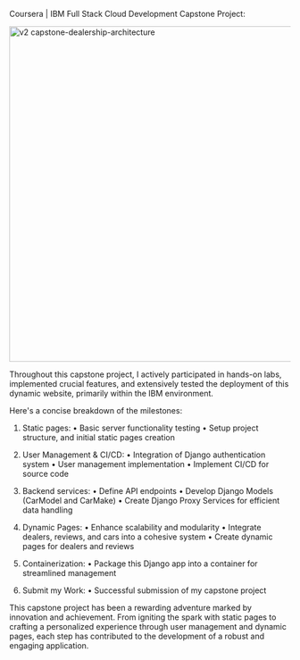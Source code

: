 Coursera | IBM Full Stack Cloud Development Capstone Project:

<img width="601" alt="v2 capstone-dealership-architecture" src="https://github.com/Jean-Joooo/agfzb-CloudAppDevelopment_Capstone/assets/124114074/381e1012-b728-4d73-91b2-c2777532494f">

Throughout this capstone project, I actively participated in hands-on labs, implemented crucial features, and extensively tested the deployment of this dynamic website, primarily within the IBM environment.

Here's a concise breakdown of the milestones:

1. Static pages:
•	Basic server functionality testing
•	Setup project structure, and initial static pages creation

2. User Management & CI/CD:
•	Integration of Django authentication system
•	User management implementation
•	Implement CI/CD for source code

3. Backend services:
•	Define API endpoints
•	Develop Django Models (CarModel and CarMake)
•	Create Django Proxy Services for efficient data handling

4. Dynamic Pages:
•	Enhance scalability and modularity
•	Integrate dealers, reviews, and cars into a cohesive system
•	Create dynamic pages for dealers and reviews

5. Containerization:
•	Package this Django app into a container for streamlined management

6. Submit my Work:
•	Successful submission of my capstone project

This capstone project has been a rewarding adventure marked by innovation and achievement. From igniting the spark with static pages to crafting a personalized experience through user management and dynamic pages, each step has contributed to the development of a robust and engaging application.

